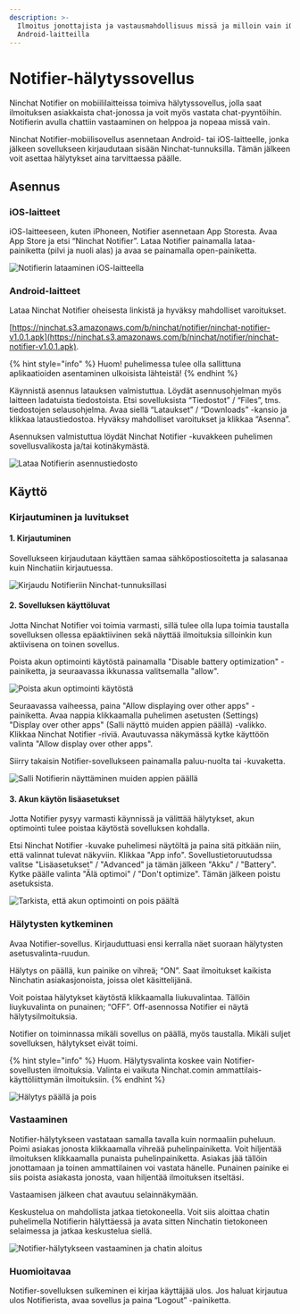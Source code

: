 ```yaml
---
description: >-
  Ilmoitus jonottajista ja vastausmahdollisuus missä ja milloin vain iOS- &
  Android-laitteilla
---
```


# Notifier-hälytyssovellus

Ninchat Notifier on mobiililaitteissa toimiva hälytyssovellus, jolla saat ilmoituksen asiakkaista chat-jonossa ja voit myös vastata chat-pyyntöihin. Notifierin avulla chattiin vastaaminen on helppoa ja nopeaa missä vain.

Ninchat Notifier-mobiilisovellus asennetaan Android- tai iOS-laitteelle, jonka jälkeen sovellukseen kirjaudutaan sisään Ninchat-tunnuksilla. Tämän jälkeen voit asettaa hälytykset aina tarvittaessa päälle.

## Asennus

### iOS-laitteet

iOS-laitteeseen, kuten iPhoneen, Notifier asennetaan App Storesta. Avaa App Store ja etsi “Ninchat Notifier”. Lataa Notifier painamalla lataa-painiketta (pilvi ja nuoli alas) ja avaa se painamalla open-painiketta.

![Notifierin lataaminen iOS-laitteella](../.gitbook/assets/Notifier-Download-iOS-Final.jpg)

### Android-laitteet

Lataa Ninchat Notifier oheisesta linkistä ja hyväksy mahdolliset varoitukset.

[https://ninchat.s3.amazonaws.com/b/ninchat/notifier/ninchat-notifier-v1.0.1.apk](https://ninchat.s3.amazonaws.com/b/ninchat/notifier/ninchat-notifier-v1.0.1.apk). 

{% hint style="info" %}
Huom! puhelimessa tulee olla sallittuna aplikaatioiden asentaminen ulkoisista lähteistä!
{% endhint %}

Käynnistä asennus latauksen valmistuttua. Löydät asennusohjelman myös laitteen ladatuista tiedostoista. Etsi sovelluksista “Tiedostot” / “Files”, tms. tiedostojen selausohjelma. Avaa siellä “Lataukset” / “Downloads” -kansio ja klikkaa lataustiedostoa. Hyväksy mahdolliset varoitukset ja klikkaa “Asenna”.

Asennuksen valmistuttua löydät Ninchat Notifier -kuvakkeen puhelimen sovellusvalikosta ja/tai kotinäkymästä.

![Lataa Notifierin asennustiedosto](../.gitbook/assets/notifier-1.jpg)

## Käyttö

### Kirjautuminen ja luvitukset

#### 1. Kirjautuminen

Sovellukseen kirjaudutaan käyttäen samaa sähköpostiosoitetta ja salasanaa kuin Ninchatiin kirjautuessa.

![Kirjaudu Notifieriin Ninchat-tunnuksillasi](../.gitbook/assets/notifier-3.jpg)

#### 2. Sovelluksen käyttöluvat

Jotta Ninchat Notifier voi toimia varmasti, sillä tulee olla lupa toimia taustalla sovelluksen ollessa epäaktiivinen sekä näyttää ilmoituksia silloinkin kun aktiivisena on toinen sovellus. 

Poista akun optimointi käytöstä painamalla "Disable battery optimization" -painiketta, ja seuraavassa ikkunassa valitsemalla "allow".

![Poista akun optimointi käytöstä](../.gitbook/assets/notifier-2.jpg)

Seuraavassa vaiheessa, paina "Allow displaying over other apps" -painiketta. Avaa nappia klikkaamalla puhelimen asetusten (Settings) "Display over other apps" (Salli näyttö muiden appien päällä) -valikko. Klikkaa Ninchat Notifier -riviä. Avautuvassa näkymässä kytke käyttöön valinta "Allow display over other apps".

Siirry takaisin Notifier-sovellukseen painamalla paluu-nuolta tai -kuvaketta.

![Salli Notifierin näyttäminen muiden appien päällä](../.gitbook/assets/notifier-4.jpg)

#### 3. Akun käytön lisäasetukset

Jotta Notifier pysyy varmasti käynnissä ja välittää hälytykset, akun optimointi tulee poistaa käytöstä sovelluksen kohdalla. 

Etsi Ninchat Notifier -kuvake puhelimesi näytöltä ja paina sitä pitkään niin, että valinnat tulevat näkyviin. Klikkaa "App info".  Sovellustietoruutudssa valitse "Lisäasetukset" / "Advanced" ja tämän jälkeen "Akku" / "Battery". Kytke päälle valinta "Älä optimoi" / "Don't optimize". Tämän jälkeen poistu asetuksista.

![Tarkista, että akun optimointi on pois päältä](../.gitbook/assets/notifier-6.jpg)

### Hälytysten kytkeminen

Avaa Notifier-sovellus. Kirjauduttuasi ensi kerralla näet suoraan hälytysten asetusvalinta-ruudun.

Hälytys on päällä, kun painike on vihreä; “ON”. Saat ilmoitukset kaikista Ninchatin asiakasjonoista, joissa olet käsittelijänä.

Voit poistaa hälytykset käytöstä klikkaamalla liukuvalintaa. Tällöin liuykuvalinta on punainen; “OFF”. Off-asennossa Notifier ei näytä hälytysilmoituksia.

Notifier on toiminnassa mikäli sovellus on päällä, myös taustalla. Mikäli suljet sovelluksen, hälytykset eivät toimi.

{% hint style="info" %}
Huom. Hälytysvalinta koskee vain Notifier-sovellusten ilmoituksia. Valinta ei vaikuta Ninchat.comin ammattilais-käyttöliittymän ilmoituksiin.
{% endhint %}

![Hälytys päällä ja pois](../.gitbook/assets/notifier-5.jpg)

### Vastaaminen

Notifier-hälytykseen vastataan samalla tavalla kuin normaaliin puheluun. Poimi asiakas jonosta klikkaamalla vihreää puhelinpainiketta. Voit hiljentää ilmoituksen klikkaamalla punaista puhelinpainiketta. Asiakas jää tällöin jonottamaan ja toinen ammattilainen voi vastata hänelle. Punainen painike ei siis poista asiakasta jonosta, vaan hiljentää ilmoituksen itseltäsi.

Vastaamisen jälkeen chat avautuu selainnäkymään.

Keskustelua on mahdollista jatkaa tietokoneella. Voit siis aloittaa chatin puhelimella Notifierin hälyttäessä ja avata sitten Ninchatin tietokoneen selaimessa ja jatkaa keskustelua siellä.

![Notifier-hälytykseen vastaaminen ja chatin aloitus](../.gitbook/assets/notifier-7.jpg)

### Huomioitavaa

Notifier-sovelluksen sulkeminen ei kirjaa käyttäjää ulos. Jos haluat kirjautua ulos Notifierista, avaa sovellus ja paina “Logout” -painiketta.
